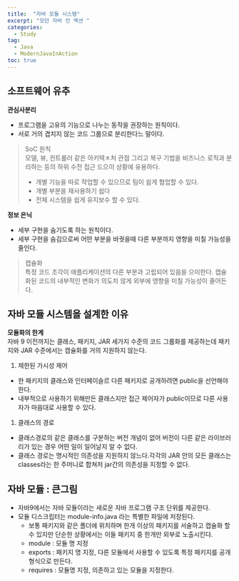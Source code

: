 ```yaml
---
title:  "자바 모듈 시스템"
excerpt: "모던 자바 인 액션 "
categories:
  - Study
tag:
  - Java
  - ModernJavaInAction
toc: true
---
```



## 소프트웨어 유추

**관심사분리**
- 프로그램을 고유의 기능으로 나누는 동작을 권장하는 원칙이다.
- 서로 거의 겹치지 않는 코드 그룹으로 분리한다느 말이다.

>SoC 원칙  
>모델, 뷰, 컨트롤러 같은 아키텍ㅊ처 관점 그리고 복구 기법을 비즈니스 로직과 분리하는 등의 하위 수전 접근 드으이 상황에 유용하다.
>- 개별 기능을 따로 작업할 수 있으므로 팀이 쉽게 협업할 수 있다.
>- 개별 부분을 재사용하기 쉽다
>- 전체 시스템을 쉽게 유지보수 할 수 있다.


**정보 은닉**
- 세부 구현을 숨기도록 하는 원칙이다.
- 세부 구현을 숨김으로써 어떤 부분을 바궛을때 다른 부분까지 영향을 미칠 가능성을 줄인다.

>캡슐화  
>특정 코드 조각이 애플리케이션의 다른 부분과 고립되어 있음을 으미한다. 캡슐화된 코드의 내부적인 변화가 의도치 않게 외부에 영향을 미칠 가능성이 줄어든다.

## 자바 모듈 시스템을 설계한 이유

**모듈화의 한계**  
자바 9 이전까지는 클래스, 패키지, JAR 세가지 수준의 코드 그룹화를 제공하는데 패키지와 JAR 수준에서는 캡슐화를 거의 지원하지 않는다.

1. 제한된 가시성 제어
  * 한 패키지의 클래스와 인터페이슬르 다른 패키지로 공개하려면 public을 선언해야 한다.
  * 내부적으로 사용하기 위해만든 클래스지만 접근 제어자가 public이므로 다른 사용자가 마음대로 사용할 수 있다.
1. 클래스의 경로
  * 클래스경로의 같은 클래스를 구분하는 버전 개념이 없어 버전이 다른 같은 라이브러리가 있는 경우 어떤 일이 일어날지 알 수 없다.
  * 클래스 경로는 명시적인 의존성을 지원하지 않느다.각각의 JAR 안의 모든 클래스는 classes라는 한 주머니로 합쳐저 jar간의 의존성을 지정할 수 없다.
  
## 자바 모듈 : 큰그림
- 자바9에서는 자바 모듈이라는 새로운 자바 프로그램 구조 단위를 제공한다.
- 모듈 디스크립터는 module-info.java 라는 특별한 파일에 저장된다.
  * 보통 패키지와 같은 폴더에 위치하며 한개 이상의  패키지를 서술하고 캡슐화 할 수 있지만 단순한 상황에서는 이들 패키지 중 한개만 외부로 노출시킨다.
  * module : 모듈 명 지정
  * exports : 패키지 명 지정, 다른 모듈에서 사용할 수 있도록 특정 패키지를 공개 형식으로 만든다.
  * requires : 모듈명 지정, 의존하고 있는 모듈을 지정한다.

  
  